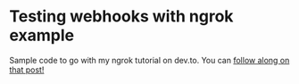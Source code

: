 # Testing webhooks with ngrok example

Sample code to go with my ngrok tutorial on dev.to. You can [follow along on that post!](https://dev.to/mmascioni/testing-and-debugging-webhooks-with-ngrok-4alp)